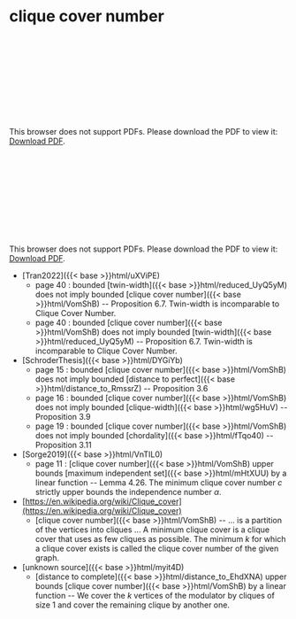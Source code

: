 # clique cover number




<object data="../local_VomShB.pdf" type="application/pdf" width="100%" height="480px"><embed src="../local_VomShB.pdf"><p>This browser does not support PDFs. Please download the PDF to view it: <a href="../local_VomShB.pdf">Download PDF</a>.</p></embed></object>


<object data="../inclusions_VomShB.pdf" type="application/pdf" width="100%" height="480px"><embed src="../inclusions_VomShB.pdf"><p>This browser does not support PDFs. Please download the PDF to view it: <a href="../inclusions_VomShB.pdf">Download PDF</a>.</p></embed></object>

*  [Tran2022]({{< base >}}html/uXViPE)
    * page 40 : bounded [twin-width]({{< base >}}html/reduced_UyQ5yM) does not imply bounded [clique cover number]({{< base >}}html/VomShB) -- Proposition 6.7. Twin-width is incomparable to Clique Cover Number.
    * page 40 : bounded [clique cover number]({{< base >}}html/VomShB) does not imply bounded [twin-width]({{< base >}}html/reduced_UyQ5yM) -- Proposition 6.7. Twin-width is incomparable to Clique Cover Number.
*  [SchroderThesis]({{< base >}}html/DYGiYb)
    * page 15 : bounded [clique cover number]({{< base >}}html/VomShB) does not imply bounded [distance to perfect]({{< base >}}html/distance_to_RmssrZ) -- Proposition 3.6
    * page 16 : bounded [clique cover number]({{< base >}}html/VomShB) does not imply bounded [clique-width]({{< base >}}html/wg5HuV) -- Proposition 3.9
    * page 19 : bounded [clique cover number]({{< base >}}html/VomShB) does not imply bounded [chordality]({{< base >}}html/fTqo40) -- Proposition 3.11
*  [Sorge2019]({{< base >}}html/VnTIL0)
    * page 11 : [clique cover number]({{< base >}}html/VomShB) upper bounds [maximum independent set]({{< base >}}html/mHtXUU) by a linear function -- Lemma 4.26. The minimum clique cover number $c$ strictly upper bounds the independence number $\alpha$.
*  [https://en.wikipedia.org/wiki/Clique_cover](https://en.wikipedia.org/wiki/Clique_cover)
    * [clique cover number]({{< base >}}html/VomShB) -- ... is a partition of the vertices into cliques ... A minimum clique cover is a clique cover that uses as few cliques as possible. The minimum $k$ for which a clique cover exists is called the clique cover number of the given graph.
*  [unknown source]({{< base >}}html/myit4D)
    * [distance to complete]({{< base >}}html/distance_to_EhdXNA) upper bounds [clique cover number]({{< base >}}html/VomShB) by a linear function -- We cover the $k$ vertices of the modulator by cliques of size $1$ and cover the remaining clique by another one.